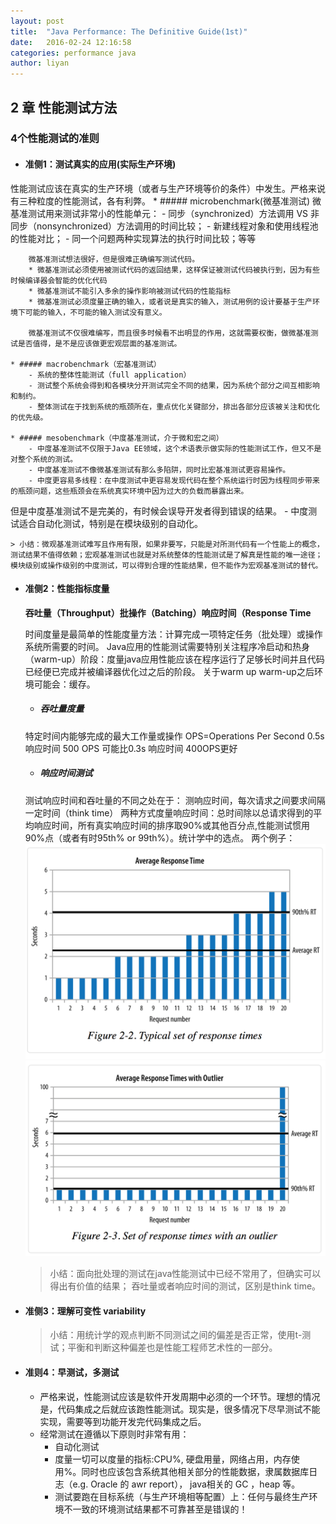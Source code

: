 ```yaml
---
layout: post
title:  "Java Performance: The Definitive Guide(1st)"
date:   2016-02-24 12:16:58
categories: performance java
author: liyan
---
```


## 2 章 性能测试方法

### 4个性能测试的准则

- #### 准侧1：测试真实的应用(实际生产环境)
性能测试应该在真实的生产环境（或者与生产环境等价的条件）中发生。严格来说有三种粒度的性能测试，各有利弊。
	* ##### microbenchmark(微基准测试)
	微基准测试用来测试非常小的性能单元：
		- 同步（synchronized）方法调用 VS 非同步（nonsynchronized）方法调用的时间比较；
		- 新建线程对象和使用线程池的性能对比；
		- 同一个问题两种实现算法的执行时间比较；等等

		微基准测试想法很好，但是很难正确编写测试代码。
		* 微基准测试必须使用被测试代码的返回结果，这样保证被测试代码被执行到，因为有些时候编译器会智能的优化代码
		* 微基准测试不能引入多余的操作影响被测试代码的性能指标
		* 微基准测试必须度量正确的输入，或者说是真实的输入，测试用例的设计要基于生产环境下可能的输入，不可能的输入测试没有意义。

		微基准测试不仅很难编写，而且很多时候看不出明显的作用，这就需要权衡，做微基准测试是否值得，是不是应该做更宏观层面的基准测试。

	* ##### macrobenchmark（宏基准测试）
		- 系统的整体性能测试（full application）
		- 测试整个系统会得到和各模块分开测试完全不同的结果，因为系统个部分之间互相影响和制约。
		- 整体测试在于找到系统的瓶颈所在，重点优化关键部分，排出各部分应该被关注和优化的优先级。

	* ##### mesobenchmark（中度基准测试，介于微和宏之间）
		- 中度基准测试不仅限于Java EE领域，这个术语表示做实际的性能测试工作，但又不是对整个系统的测试。
		- 中度基准测试不像微基准测试有那么多陷阱，同时比宏基准测试更容易操作。
		- 中度更容易多线程：在中度测试中更容易发现代码在整个系统运行时因为线程同步带来的瓶颈问题，这些瓶颈会在系统真实环境中因为过大的负载而暴露出来。
但是中度基准测试不是完美的，有时候会误导开发者得到错误的结果。
		- 中度测试适合自动化测试，特别是在模块级别的自动化。

	> 小结：微观基准测试难写且作用有限，如果非要写，只能是对所测代码有一个性能上的概念，测试结果不值得依赖；宏观基准测试也就是对系统整体的性能测试是了解真是性能的唯一途径；模块级别或操作级别的中度测试，可以得到合理的性能结果，但不能作为宏观基准测试的替代。

- #### 准侧2：性能指标度量
	__吞吐量（Throughput）批操作（Batching）响应时间（Response Time__

	时间度量是最简单的性能度量方法：计算完成一项特定任务（批处理）或操作系统所需要的时间。
	Java应用的性能测试需要特别关注程序冷启动和热身（warm-up）阶段：度量java应用性能应该在程序运行了足够长时间并且代码已经便已完成并被编译器优化过之后的阶段。
	关于warm up
	warm-up之后环境可能会：缓存。

	- ##### 吞吐量度量
	特定时间内能够完成的最大工作量或操作
	OPS=Operations Per Second
	0.5s 响应时间 500 OPS 可能比0.3s 响应时间 400OPS更好

	- ##### 响应时间测试
	测试响应时间和吞吐量的不同之处在于：
	测响应时间，每次请求之间要求间隔一定时间（think time）
	两种方式度量响应时间：总时间除以总请求得到的平均响应时间，所有真实响应时间的排序取90%或其他百分点,性能测试惯用90%点（或者有时95th% or 99th%）。统计学中的选点。
	两个例子：
	![g1](../image/g1.png)
	![g2](../image/g2.png)

	> 小结：面向批处理的测试在java性能测试中已经不常用了，但确实可以得出有价值的结果；
吞吐量或者响应时间的测试，区别是think time。

- #### 准侧3：理解可变性 variability
	> 小结：用统计学的观点判断不同测试之间的偏差是否正常，使用t-测试；平衡和判断这种偏差也是性能工程师艺术性的一部分。

- #### 准则4：早测试，多测试
	- 严格来说，性能测试应该是软件开发周期中必须的一个环节。理想的情况是，代码集成之后就应该跑性能测试。现实是，很多情况下尽早测试不能实现，需要等到功能开发完代码集成之后。
	- 经常测试在遵循以下原则时非常有用：
		- 自动化测试
		- 度量一切可以度量的指标:CPU%, 硬盘用量，网络占用，内存使用%。同时也应该包含系统其他相关部分的性能数据，隶属数据库日志（e.g. Oracle 的 awr report）， java相关的 GC ，heap 等。
		- 测试要跑在目标系统（与生产环境相等配置）上：任何与最终生产环境不一致的环境测试结果都不可靠甚至是错误的！